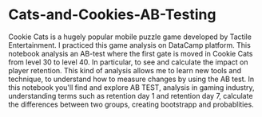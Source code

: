 # Cats-and-Cookies-AB-Testing
Cookie Cats is a hugely popular mobile puzzle game developed by Tactile Entertainment. I practiced this game analysis on DataCamp platform. 
This notebook analysis an AB-test where the first gate is moved in Cookie Cats from level 30 to level 40. In particular, to see and calculate the impact on player retention. 
This kind of analysis allows me to learn new tools and technique, to understand how to measure changes by using the AB test. 
In this notebook you'll find and explore AB TEST, analysis in gaming industry, understanding terms such as retention day 1 and retention day 7, calculate the differences between two groups, creating bootstrapp and probablities.
